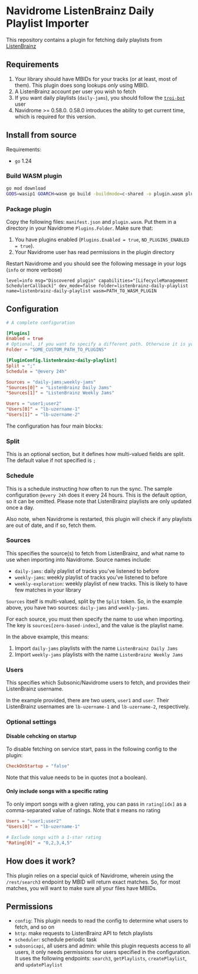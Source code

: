 # Navidrome ListenBrainz Daily Playlist Importer

This repository contains a plugin for fetching daily playlists from [ListenBrainz](https://listenbrainz.org/)

## Requirements
1. Your library should have MBIDs for your tracks (or at least, most of them). This plugin does song lookups _only_ using MBID.
2. A ListenBrainz account per user you wish to fetch
3. If you want daily playlists (`daily-jams`), you should follow the [`troi-bot`](https://listenbrainz.org/user/troi-bot/) user
4. Navidrome >= 0.58.0. 0.58.0 introduces the ability to get current time, which is required for this version.

## Install from source

Requirements:
- `go` 1.24

### Build WASM plugin

```bash
go mod download
GOOS=wasip1 GOARCH=wasm go build -buildmode=c-shared -o plugin.wasm plugin.go
```

### Package plugin

Copy the following files: `manifest.json` and `plugin.wasm`. 
Put them in a directory in your Navidrome `Plugins.Folder`.
Make sure that:
1. You have plugins enabled (`Plugins.Enabled = true`, `ND_PLUGINS_ENABLED = true`).
2. Your Navidrome user has read permissions in the plugin directory

Restart Navidrome and you should see the following message in your logs (`info` or more verbose)

```
level=info msg="Discovered plugin" capabilities="[LifecycleManagement SchedulerCallback]" dev_mode=false folder=listenbrainz-daily-playlist name=listenbrainz-daily-playlist wasm=PATH_TO_WASM_PLUGIN
```

## Configuration

```toml
# A complete configuration

[Plugins]
Enabled = true
# Optional, if you want to specify a different path. Otherwise it is your data directory / plugins
Folder = "SOME_CUSTOM_PATH_TO_PLUGINS"

[PluginConfig.listenbrainz-daily-playlist]
Split = ";"
Schedule = "@every 24h"

Sources = "daily-jams;weekly-jams"
"Sources[0]" = "ListenBrainz Daily Jams"
"Sources[1]" = "ListenBrainz Weekly Jams"

Users = "user1;user2"
"Users[0]" = "lb-uzername-1"
"Users[1]" = "lb-uzername-2"
```

The configuration has four main blocks:

### Split
This is an optional section, but it defines how multi-valued fields are split.
The default value if not specified is `;`

### Schedule
This is a schedule instructing how often to run the sync.
The sample configuration `@every 24h` does it every 24 hours.
This is the default option, so it can be omitted.
Please note that ListenBrainz playlists are only updated once a day.

Also note, when Navidrome is restarted, this plugin will check if any playlists are out of date, and if so, fetch them.

### Sources
This specifies the source(s) to fetch from ListenBrainz, and what name to use when importing into Navidrome.
Source names include:

- `daily-jams`: daily playlist of tracks you've listened to before
- `weekly-jams`: weekly playlist of tracks you've listened to before
- `weekly-exploration`: weekly playlist of new tracks. This is likely to have few matches in your library

`Sources` itself is multi-valued, split by the `Split` token.
So, in the example above, you have two sources: `daily-jams` and `weekly-jams`.

For each source, you must then specify the name to use when importing.
The key is `sources[zero-based-index]`, and the value is the playlist name.

In the above example, this means:
1. Import `daily-jams` playlists with the name `ListenBrainz Daily Jams`
2. Import `weekly-jams` playlists with the name `ListenBrainz Weekly Jams`

### Users
This specifies which Subsonic/Navidrome users to fetch, and provides their ListenBrainz username.

In the example provided, there are two users, `user1` and `user`. 
Their ListenBrainz usernames are `lb-uzername-1` and `lb-uzername-2`, respectively.

### Optional settings

#### Disable cehcking on startup
To disable fetching on service start, pass in the following config to the plugin:

```toml
CheckOnStartup = "false"
```

Note that this value needs to be in quotes (not a boolean).


#### Only include songs with a specific rating
To only import songs with a given rating, you can pass in `rating[idx]` as a comma-separated value of ratings.
Note that `0` means no rating

```toml
Users = "user1;user2"
"Users[0]" = "lb-uzername-1"

# Exclude songs with a 1-star rating
"Rating[0]" = "0,2,3,4,5"
```


## How does it work?
This plugin relies on a special quick of Navidrome, wherein using the `/rest/search3` endpoint by MBID will return exact matches.
So, for most matches, you will want to make sure all your files have MBIDs.

## Permissions
- `config`: This plugin needs to read the config to determine what users to fetch, and so on
- `http`: make requests to ListenBrainz API to fetch playlists
- `scheduler`: schedule periodic task
- `subsonicapi`, all users and admin: while this plugin requests access to all users, it only needs permissions for users specified in the configuration. It uses the following endpoints: `search3`, `getPlaylists`, `createPlaylist`, and `updatePlaylist`